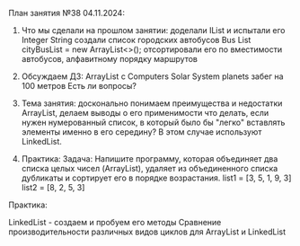 План занятия №38 04.11.2024:
1. Что мы сделали на прошлом занятии:
   доделали IList и испытали его
   Integer
   String
   создали список городских автобусов Bus
   List cityBusList = new ArrayList<>();
   отсортировали его по вместимости автобусов, алфавитному порядку маршрутов
2. Обсуждаем ДЗ:
   ArrayList с Computers
   Solar System planets
   забег на 100 метров
   Есть ли вопросы?

3. Тема занятия:
   досконально понимаем преимущества и недостатки ArrayList, делаем выводы о его применимости
   что делать, если нужен нумерованный список, в который было бы "легко" вставлять элементы именно в его середину? В этом случае используют LinkedList.
4. Практика:
   Задача: Напишите программу, которая объединяет два списка целых чисел (ArrayList), удаляет из объединенного списка дубликаты и сортирует его в порядке возрастания. list1 = [3, 5, 1, 9, 3] list2 = [8, 2, 5, 3]

Практика:

LinkedList - создаем и пробуем его методы
Сравнение производительности различных видов циклов для ArrayList и LinkedList